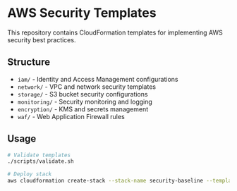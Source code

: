 # AWS Security Templates

This repository contains CloudFormation templates for implementing AWS security best practices.

## Structure
- `iam/` - Identity and Access Management configurations
- `network/` - VPC and network security templates
- `storage/` - S3 bucket security configurations
- `monitoring/` - Security monitoring and logging
- `encryption/` - KMS and secrets management
- `waf/` - Web Application Firewall rules

## Usage
```bash
# Validate templates
./scripts/validate.sh

# Deploy stack
aws cloudformation create-stack --stack-name security-baseline --template-body file://main-stack.yaml